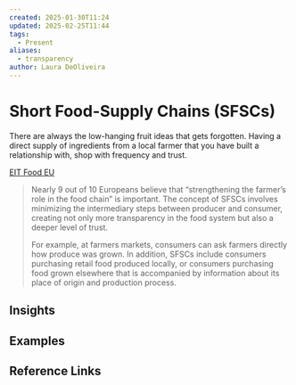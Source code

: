 ```yaml
---
created: 2025-01-30T11:24
updated: 2025-02-25T11:44
tags:
  - Present
aliases:
  - transparency
author: Laura DeOliveira
---
```

# Short Food-Supply Chains (SFSCs)

There are always the low-hanging fruit ideas that gets forgotten. Having a direct supply of ingredients from a local farmer that you have built a relationship with, shop with frequency and trust. 

[EIT Food EU](https://www.eitfood.eu/blog/seeing-transparency-the-power-of-short-food-supply-chains-in-building-trust-in-our-food-system)
> Nearly 9 out of 10 Europeans believe that “strengthening the farmer’s role in the food chain” is important. The concept of SFSCs involves minimizing the intermediary steps between producer and consumer, creating not only more transparency in the food system but also a deeper level of trust.
> 
> For example, at farmers markets, consumers can ask farmers directly how produce was grown. In addition, SFSCs include consumers purchasing retail food produced locally, or consumers purchasing food grown elsewhere that is accompanied by information about its place of origin and production process.





## Insights

## Examples

## Reference Links

